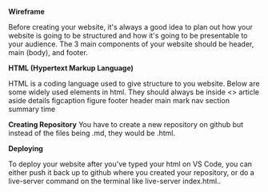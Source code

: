 **Wireframe**

Before creating your website, it's always a good idea to plan out how your website is going to be structured and how it's going to be presentable to your audience. The 3 main
components of your website should be header, main (body), and footer.

**HTML (Hypertext Markup Language)**

HTML is a coding language used to give structure to you website. Below are some widely used elements in html. They should always be inside <>
article
aside
details
figcaption
figure
footer
header
main
mark
nav
section
summary
time


**Creating Repository**
You have to create a new repository on github but instead of the files being .md, they would be .html.


**Deploying**

To deploy your website after you've typed your html on VS Code, you can either push it back up to github where you created your repository, or do a live-server command
on the terminal like live-server index.html..
